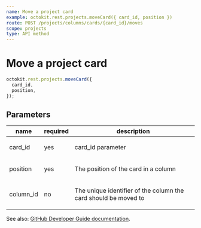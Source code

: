 ```yaml
---
name: Move a project card
example: octokit.rest.projects.moveCard({ card_id, position })
route: POST /projects/columns/cards/{card_id}/moves
scope: projects
type: API method
---
```


# Move a project card

```js
octokit.rest.projects.moveCard({
  card_id,
  position,
});
```

## Parameters

<table>
  <thead>
    <tr>
      <th>name</th>
      <th>required</th>
      <th>description</th>
    </tr>
  </thead>
  <tbody>
    <tr><td>card_id</td><td>yes</td><td>

card_id parameter

</td></tr>
<tr><td>position</td><td>yes</td><td>

The position of the card in a column

</td></tr>
<tr><td>column_id</td><td>no</td><td>

The unique identifier of the column the card should be moved to

</td></tr>
  </tbody>
</table>

See also: [GitHub Developer Guide documentation](https://docs.github.com/rest/reference/projects#move-a-project-card).
